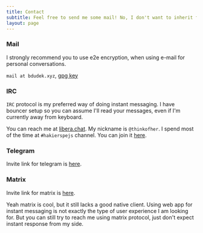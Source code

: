 ```yaml
---
title: Contact
subtitle: Feel free to send me some mail! No, I don't want to inherit from your rich cousin.
layout: page
---
```


### Mail

I strongly recommend you to use e2e encryption, when using e-mail for personal conversations.

`mail at bdudek.xyz`, [gpg key](assets/gpg/mailatbdudek.xyz.pub.asc)

### IRC

`IRC` protocol is my preferred way of doing instant messaging. I have bouncer setup so you
can assume I'll read your messages, even if I'm currently away from keyboard.

You can reach me at [libera.chat](https://libera.chat/). My nickname is `@thinkofher`.
I spend most of the time at `#hakierspejs` channel. You can join it [here](https://web.libera.chat/#hakierspejs).

### Telegram

Invite link for telegram is [here](https://t.me/thinkofher).

### Matrix

Invite link for matrix is [here](https://matrix.to/#/@thinkofher:matrix.org).

Yeah matrix is cool, but it still lacks a good native client. Using web app for instant messaging is not exactly the type of user experience I am looking for. But you can still try to reach me using matrix protocol, just don't expect instant response from my side.
